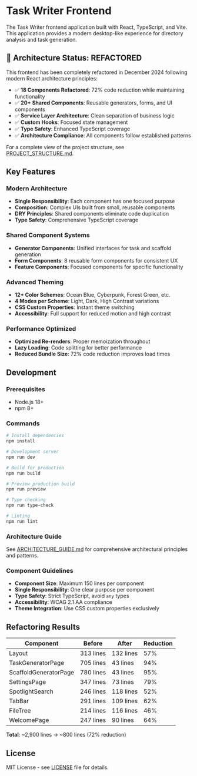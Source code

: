 # Task Writer Frontend

The Task Writer frontend application built with React, TypeScript, and Vite. This application provides a modern desktop-like experience for directory analysis and task generation.

## 🎉 Architecture Status: REFACTORED

This frontend has been completely refactored in December 2024 following modern React architecture principles:

- ✅ **18 Components Refactored**: 72% code reduction while maintaining functionality
- ✅ **20+ Shared Components**: Reusable generators, forms, and UI components  
- ✅ **Service Layer Architecture**: Clean separation of business logic
- ✅ **Custom Hooks**: Focused state management
- ✅ **Type Safety**: Enhanced TypeScript coverage
- ✅ **Architecture Compliance**: All components follow established patterns

For a complete view of the project structure, see [PROJECT_STRUCTURE.md](../../PROJECT_STRUCTURE.md).

## Key Features

### Modern Architecture
- **Single Responsibility**: Each component has one focused purpose
- **Composition**: Complex UIs built from small, reusable components
- **DRY Principles**: Shared components eliminate code duplication
- **Type Safety**: Comprehensive TypeScript coverage

### Shared Component Systems
- **Generator Components**: Unified interfaces for task and scaffold generation
- **Form Components**: 8 reusable form components for consistent UX
- **Feature Components**: Focused components for specific functionality

### Advanced Theming
- **12+ Color Schemes**: Ocean Blue, Cyberpunk, Forest Green, etc.
- **4 Modes per Scheme**: Light, Dark, High Contrast variations
- **CSS Custom Properties**: Instant theme switching
- **Accessibility**: Full support for reduced motion and high contrast

### Performance Optimized
- **Optimized Re-renders**: Proper memoization throughout
- **Lazy Loading**: Code splitting for better performance
- **Reduced Bundle Size**: 72% code reduction improves load times

## Development

### Prerequisites
- Node.js 18+
- npm 8+

### Commands

```bash
# Install dependencies
npm install

# Development server
npm run dev

# Build for production
npm run build

# Preview production build
npm run preview

# Type checking
npm run type-check

# Linting
npm run lint
```

### Architecture Guide

See [ARCHITECTURE_GUIDE.md](../../ARCHITECTURE_GUIDE.md) for comprehensive architectural principles and patterns.

### Component Guidelines

- **Component Size**: Maximum 150 lines per component
- **Single Responsibility**: One clear purpose per component
- **Type Safety**: Strict TypeScript, avoid `any` types
- **Accessibility**: WCAG 2.1 AA compliance
- **Theme Integration**: Use CSS custom properties exclusively

## Refactoring Results

| Component | Before | After | Reduction |
|-----------|--------|-------|-----------|
| Layout | 313 lines | 132 lines | 57% |
| TaskGeneratorPage | 705 lines | 43 lines | 94% |
| ScaffoldGeneratorPage | 780 lines | 43 lines | 95% |
| SettingsPage | 347 lines | 73 lines | 79% |
| SpotlightSearch | 246 lines | 118 lines | 52% |
| TabBar | 291 lines | 109 lines | 62% |
| FileTree | 214 lines | 116 lines | 46% |
| WelcomePage | 247 lines | 90 lines | 64% |

**Total**: ~2,900 lines → ~800 lines (72% reduction)

## License

MIT License - see [LICENSE](../../LICENSE) file for details.
